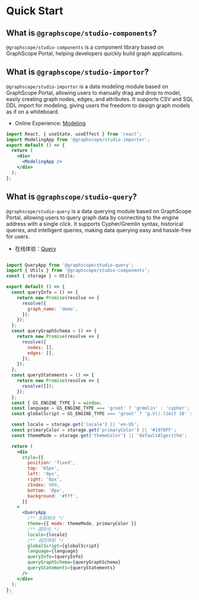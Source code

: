 # Quick Start

## What is `@graphscope/studio-components`?

`@graphscope/studio-components` is a component library based on GraphScope Portal, helping developers quickly build graph applications.
<InstallDependencies 
  npm='$ npm install @graphscope/studio-components' 
  yarn='$ yarn add @graphscope/studio-components' 
  pnpm='$ pnpm install @graphscope/studio-components' 
/>
</InstallDependencies>

## What is `@graphscope/studio-importor`?

`@graphscope/studio-importor` is a data modeling module based on GraphScope Portal, allowing users to manually drag and drop to model, easily creating graph nodes, edges, and attributes. It supports CSV and SQL DDL import for modeling, giving users the freedom to design graph models as if on a whiteboard.

<InstallDependencies 
  npm='$ npm install @graphscope/studio-importor' 
  yarn='$ yarn add @graphscope/studio-importor' 
  pnpm='$ pnpm install @graphscope/studio-importor' 
/>
</InstallDependencies>

- Online Experience: [Modeling](/modelings)

```jsx | pure
import React, { useState, useEffect } from 'react';
import ModelingApp from '@graphscope/studio-importor';
export default () => {
  return (
    <div>
      <ModelingApp />
    </div>
  );
};
```

## What is `@graphscope/studio-query`?

`@graphscope/studio-query` is a data querying module based on GraphScope Portal, allowing users to query graph data by connecting to the engine address with a single click. It supports Cypher/Gremlin syntax, historical queries, and intelligent queries, making data querying easy and hassle-free for users.

<InstallDependencies 
  npm='$ npm install @graphscope/studio-query ' 
  yarn='$ yarn add @graphscope/studio-query' 
  pnpm='$ pnpm install @graphscope/studio-query ' 
/>
</InstallDependencies>

- 在线体验：[Query](/queries)

````jsx | pure

import QueryApp from '@graphscope/studio-query';
import { Utils } from '@graphscope/studio-components';
const { storage } = Utils;

export default () => {
  const queryInfo = () => {
    return new Promise(resolve => {
      resolve({
        graph_name: 'demo',
      });
    });
  };
  const queryGraphSchema = () => {
    return new Promise(resolve => {
      resolve({
        nodes: [],
        edges: [],
      });
    });
  };
  const queryStatements = () => {
    return new Promise(resolve => {
      resolve([]);
    });
  };
  const { GS_ENGINE_TYPE } = window;
  const language = GS_ENGINE_TYPE === 'groot' ? 'gremlin' : 'cypher';
  const globalScript = GS_ENGINE_TYPE === 'groot' ? 'g.V().limit 10' : 'Match (n) return n limit 10';

  const locale = storage.get('locale') || 'en-US';
  const primaryColor = storage.get('primaryColor') || '#1978FF';
  const themeMode = storage.get('themeColor') || 'defaultAlgorithm';

  return (
    <div
      style={{
        position: 'fixed',
        top: '65px',
        left: '0px',
        right: '0px',
        zIndex: 999,
        bottom: '0px',
        background: '#fff',
      }}
    >
      <QueryApp
        /** 主题相关 */
        theme={{ mode: themeMode, primaryColor }}
        /** 国际化 */
        locale={locale}
        /** 返回导航 */
        globalScript={globalScript}
        language={language}
        queryInfo={queryInfo}
        queryGraphSchema={queryGraphSchema}
        queryStatements={queryStatements}
      />
    </div>
  );
};
```


````
